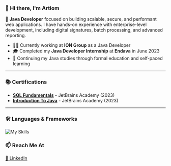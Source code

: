 ### 👋 Hi there, I'm Artiom

🎯 **Java Developer** focused on building scalable, secure, and performant web applications. I have hands-on experience with enterprise-level development, including digital signatures, batch processing, and advanced reporting.

- 🧑‍💻 Currently working at **ION Group** as a Java Developer
- 🎓 Completed my **Java Developer Internship** at **Endava** in June 2023
- 📘 Continuing my Java studies through formal education and self-paced learning

---

### 📚 Certifications

-   [**SQL Fundamentals**](https://hyperskill.org/certificates/9954534d-5dc1-49e3-a8d4-d5791fd171eb.pdf) - JetBrains Academy (2023)
-   [**Introduction To Java**](https://hyperskill.org/certificates/908754d4-75df-4980-bb9b-465a88c7ebcb.pdf) - JetBrains Academy (2023)

---

### 🛠 Languages & Frameworks

![My Skills](https://skillicons.dev/icons?i=java,spring,hibernate,docker,maven,git,postgresql,mysql)

### 📫 Reach Me At

[🔗 LinkedIn](https://www.linkedin.com/in/artiombuga)
